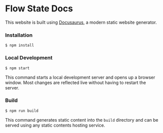 # Flow State Docs

This website is built using [Docusaurus](https://docusaurus.io/), a modern static website generator.

### Installation

```
$ npm install
```

### Local Development

```
$ npm start
```

This command starts a local development server and opens up a browser window. Most changes are reflected live without having to restart the server.

### Build

```
$ npm run build
```

This command generates static content into the `build` directory and can be served using any static contents hosting service.
